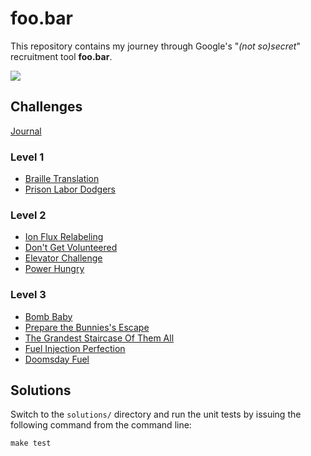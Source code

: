 # foo.bar

This repository contains my journey through Google's "*(not so)secret*" recruitment tool **foo.bar**.

![](screenshot.png)

## Challenges

[Journal](challenges/journal.md)

### Level 1

- [Braille Translation](challenges/l1-braille-translation-2.md)
- [Prison Labor Dodgers](challenges/l1-prison-labor-dodgers.md)

### Level 2

- [Ion Flux Relabeling](challenges/l2-ion-flux-relabeling.md)
- [Don't Get Volunteered](challenges/l2-dont-get-volunteered.md)
- [Elevator Challenge](challenges/l2-elevator-challenge.md)
- [Power Hungry](challenges/l2-power-hungry.md)

### Level 3

- [Bomb Baby](challenges/l3-bomb-baby.md)
- [Prepare the Bunnies's Escape](challenges/l3-prepare-the-bunnies-escape.md)
- [The Grandest Staircase Of Them All](challenges/l3-the-grandest-staircase-of-them-all.md)
- [Fuel Injection Perfection](challenges/l3-fuel-injection-perfection.md)
- [Doomsday Fuel](challenges/l3-doomsday-fuel.md)

## Solutions

Switch to the `solutions/` directory and run the unit tests by issuing the following command from the command line:

    make test
